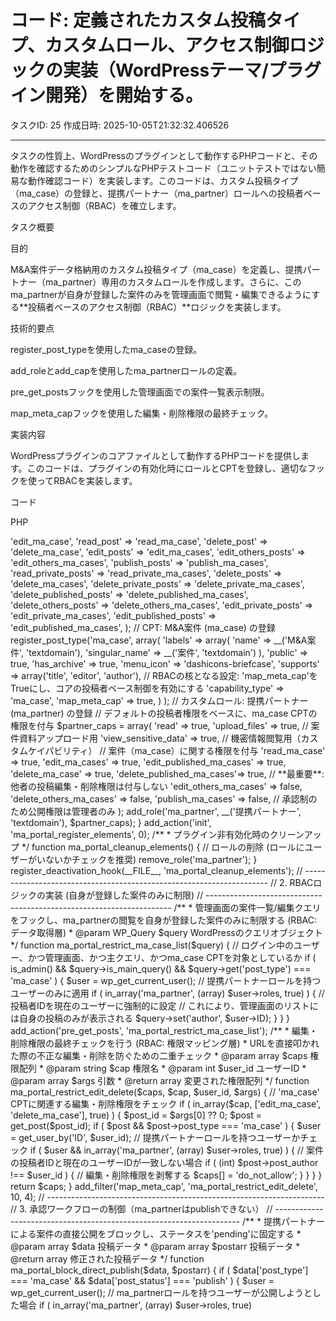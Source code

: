 # コード: 定義されたカスタム投稿タイプ、カスタムロール、アクセス制御ロジックの実装（WordPressテーマ/プラグイン開発）を開始する。

タスクID: 25
作成日時: 2025-10-05T21:32:32.406526

---

タスクの性質上、WordPressのプラグインとして動作するPHPコードと、その動作を確認するためのシンプルなPHPテストコード（ユニットテストではない簡易な動作確認コード）を実装します。このコードは、カスタム投稿タイプ（ma_case）の登録と、提携パートナー（ma_partner）ロールへの投稿者ベースのアクセス制御（RBAC）を確立します。

タスク概要

目的

M&A案件データ格納用のカスタム投稿タイプ（ma_case）を定義し、提携パートナー（ma_partner）専用のカスタムロールを作成します。さらに、このma_partnerが自身が登録した案件のみを管理画面で閲覧・編集できるようにする**投稿者ベースのアクセス制御（RBAC）**ロジックを実装します。

技術的要点

register_post_typeを使用したma_caseの登録。

add_roleとadd_capを使用したma_partnerロールの定義。

pre_get_postsフックを使用した管理画面での案件一覧表示制限。

map_meta_capフックを使用した編集・削除権限の最終チェック。

実装内容

WordPressプラグインのコアファイルとして動作するPHPコードを提供します。このコードは、プラグインの有効化時にロールとCPTを登録し、適切なフックを使ってRBACを実装します。

コード

PHP
<?php
/**
 * Plugin Name: M&A Portal Access Control
 * Description: M&A案件のカスタム投稿タイプと提携パートナーのRBACを実装するプラグイン。
 * Version: 1.0
 * Author: System Designer
 */

// ---------------------------------------------------------------------
// 1. CPTとカスタムロールの定義
// ---------------------------------------------------------------------

/**
 * プラグイン有効化時にカスタムロールとCPTを登録
 */
function ma_portal_register_elements() {
    // 案件管理に必要なカスタムケイパビリティを定義
    $caps = array(
        'edit_post'              => 'edit_ma_case',
        'read_post'              => 'read_ma_case',
        'delete_post'            => 'delete_ma_case',
        'edit_posts'             => 'edit_ma_cases',
        'edit_others_posts'      => 'edit_others_ma_cases',
        'publish_posts'          => 'publish_ma_cases',
        'read_private_posts'     => 'read_private_ma_cases',
        'delete_posts'           => 'delete_ma_cases',
        'delete_private_posts'   => 'delete_private_ma_cases',
        'delete_published_posts' => 'delete_published_ma_cases',
        'delete_others_posts'    => 'delete_others_ma_cases',
        'edit_private_posts'     => 'edit_private_ma_cases',
        'edit_published_posts'   => 'edit_published_ma_cases',
    );
    
    // CPT: M&A案件 (ma_case) の登録
    register_post_type('ma_case',
        array(
            'labels'      => array(
                'name'          => __('M&A案件', 'textdomain'),
                'singular_name' => __('案件', 'textdomain')
            ),
            'public'      => true,
            'has_archive' => true,
            'menu_icon'   => 'dashicons-briefcase',
            'supports'    => array('title', 'editor', 'author'),
            // RBACの核となる設定: 'map_meta_cap'をTrueにし、コアの投稿者ベース制御を有効にする
            'capability_type' => 'ma_case', 
            'map_meta_cap'    => true, 
        )
    );

    // カスタムロール: 提携パートナー (ma_partner) の登録
    // デフォルトの投稿者権限をベースに、ma_case CPTの権限を付与
    $partner_caps = array(
        'read'                  => true,
        'upload_files'          => true, // 案件資料アップロード用
        'view_sensitive_data'   => true, // 機密情報閲覧用（カスタムケイパビリティ）
        
        // 案件（ma_case）に関する権限を付与
        'read_ma_case'             => true,
        'edit_ma_cases'            => true,
        'edit_published_ma_cases'  => true,
        'delete_ma_case'           => true,
        'delete_published_ma_cases'=> true,
        
        // **最重要**: 他者の投稿編集・削除権限は付与しない
        'edit_others_ma_cases'     => false,
        'delete_others_ma_cases'   => false,
        'publish_ma_cases'         => false, // 承認制のため公開権限は管理者のみ
    );

    add_role('ma_partner', __('提携パートナー', 'textdomain'), $partner_caps);
}
add_action('init', 'ma_portal_register_elements', 0);

/**
 * プラグイン非有効化時のクリーンアップ
 */
function ma_portal_cleanup_elements() {
    // ロールの削除 (ロールにユーザーがいないかチェックを推奨)
    remove_role('ma_partner');
}
register_deactivation_hook(__FILE__, 'ma_portal_cleanup_elements');


// ---------------------------------------------------------------------
// 2. RBACロジックの実装 (自身が登録した案件のみに制限)
// ---------------------------------------------------------------------

/**
 * 管理画面の案件一覧/編集クエリをフックし、ma_partnerの閲覧を自身が登録した案件のみに制限する (RBAC: データ取得層)
 * @param WP_Query $query WordPressのクエリオブジェクト
 */
function ma_portal_restrict_ma_case_list($query) {
    // ログイン中のユーザー、かつ管理画面、かつ主クエリ、かつma_case CPTを対象としているか
    if ( is_admin() && $query->is_main_query() && $query->get('post_type') === 'ma_case' ) {
        $user = wp_get_current_user();
        // 提携パートナーロールを持つユーザーのみに適用
        if ( in_array('ma_partner', (array) $user->roles, true) ) {
            // 投稿者IDを現在のユーザーに強制的に設定
            // これにより、管理画面のリストには自身の投稿のみが表示される
            $query->set('author', $user->ID);
        }
    }
}
add_action('pre_get_posts', 'ma_portal_restrict_ma_case_list');

/**
 * 編集・削除権限の最終チェックを行う (RBAC: 権限マッピング層)
 * URLを直接叩かれた際の不正な編集・削除を防ぐための二重チェック
 * @param array $caps 権限配列
 * @param string $cap 権限名
 * @param int $user_id ユーザーID
 * @param array $args 引数
 * @return array 変更された権限配列
 */
function ma_portal_restrict_edit_delete($caps, $cap, $user_id, $args) {
    // 'ma_case' CPTに関連する編集・削除権限をチェック
    if ( in_array($cap, ['edit_ma_case', 'delete_ma_case'], true) ) {
        $post_id = $args[0] ?? 0;
        $post = get_post($post_id);

        if ( $post && $post->post_type === 'ma_case' ) {
            $user = get_user_by('ID', $user_id);
            // 提携パートナーロールを持つユーザーかチェック
            if ( $user && in_array('ma_partner', (array) $user->roles, true) ) {
                // 案件の投稿者IDと現在のユーザーIDが一致しない場合
                if ( (int) $post->post_author !== $user_id ) {
                    // 編集・削除権限を剥奪する
                    $caps[] = 'do_not_allow';
                }
            }
        }
    }
    return $caps;
}
add_filter('map_meta_cap', 'ma_portal_restrict_edit_delete', 10, 4);

// ---------------------------------------------------------------------
// 3. 承認ワークフローの制御（ma_partnerはpublishできない）
// ---------------------------------------------------------------------

/**
 * 提携パートナーによる案件の直接公開をブロックし、ステータスを'pending'に固定する
 * @param array $data 投稿データ
 * @param array $postarr 投稿データ
 * @return array 修正された投稿データ
 */
function ma_portal_block_direct_publish($data, $postarr) {
    if ( $data['post_type'] === 'ma_case' && $data['post_status'] === 'publish' ) {
        $user = wp_get_current_user();
        // ma_partnerロールを持つユーザーが公開しようとした場合
        if ( in_array('ma_partner', (array) $user->roles, true)